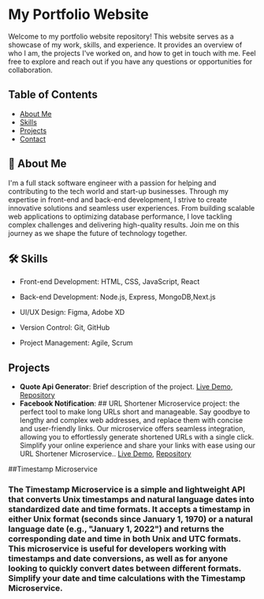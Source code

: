 
# My Portfolio Website

Welcome to my portfolio website repository! This website serves as a showcase of my work, skills, and experience. It provides an overview of who I am, the projects I've worked on, and how to get in touch with me. Feel free to explore and reach out if you have any questions or opportunities for collaboration.


## Table of Contents

- [About Me](#about-me)
- [Skills](#skills)
- [Projects](#projects)
- [Contact](#contact)




## 🚀 About Me

I'm a full stack software engineer with a passion for helping and contributing to the tech world and start-up businesses. Through my expertise in front-end and back-end development, I strive to create innovative solutions and seamless user experiences. From building scalable web applications to optimizing database performance, I love tackling complex challenges and delivering high-quality results. Join me on this journey as we shape the future of technology together.


## 🛠 Skills

- Front-end Development: HTML, CSS, JavaScript, React
- Back-end Development: Node.js, Express, MongoDB,Next.js

- UI/UX Design: Figma, Adobe XD
- Version Control: Git, GitHub
- Project Management: Agile, Scrum

## Projects

- **Quote Api Generator**: Brief description of the project. [Live Demo](https://example.com), [Repository](https://github.com/shirosensei/CRUD-APP.git)
- **Facebook Notification**: ## URL Shortener Microservice project: the perfect tool to make long URLs short and manageable. Say goodbye to lengthy and complex web addresses, and replace them with concise and user-friendly links. Our microservice offers seamless integration, allowing you to effortlessly generate shortened URLs with a single click. Simplify your online experience and share your links with ease using our URL Shortener Microservice.. [Live Demo](https://example.com), [Repository](https://github.com/username/project)

##Timestamp Microservice
### The Timestamp Microservice is a simple and lightweight API that converts Unix timestamps and natural language dates into standardized date and time formats. It accepts a timestamp in either Unix format (seconds since January 1, 1970) or a natural language date (e.g., "January 1, 2022") and returns the corresponding date and time in both Unix and UTC formats. This microservice is useful for developers working with timestamps and date conversions, as well as for anyone looking to quickly convert dates between different formats. Simplify your date and time calculations with the Timestamp Microservice.

